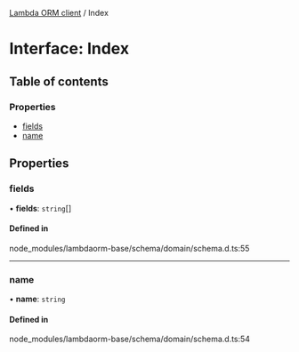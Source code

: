 [Lambda ORM client](../README.md) / Index

# Interface: Index

## Table of contents

### Properties

- [fields](Index.md#fields)
- [name](Index.md#name)

## Properties

### fields

• **fields**: `string`[]

#### Defined in

node_modules/lambdaorm-base/schema/domain/schema.d.ts:55

___

### name

• **name**: `string`

#### Defined in

node_modules/lambdaorm-base/schema/domain/schema.d.ts:54
